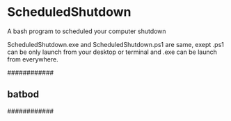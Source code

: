 # ScheduledShutdown
A bash program to scheduled your computer shutdown 

ScheduledShutdown.exe and ScheduledShutdown.ps1 are same,
exept .ps1 can be only launch from your desktop or terminal and .exe can be launch from everywhere.


############
## batbod ##
############
